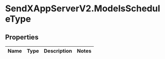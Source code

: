 # SendXAppServerV2.ModelsScheduleType

## Properties
Name | Type | Description | Notes
------------ | ------------- | ------------- | -------------


